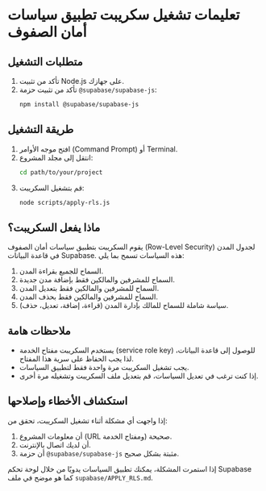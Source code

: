 # تعليمات تشغيل سكريبت تطبيق سياسات أمان الصفوف

## متطلبات التشغيل

1. تأكد من تثبيت Node.js على جهازك.
2. تأكد من تثبيت حزمة `@supabase/supabase-js`:
   ```bash
   npm install @supabase/supabase-js
   ```

## طريقة التشغيل

1. افتح موجه الأوامر (Command Prompt) أو Terminal.
2. انتقل إلى مجلد المشروع:
   ```bash
   cd path/to/your/project
   ```
3. قم بتشغيل السكريبت:
   ```bash
   node scripts/apply-rls.js
   ```

## ماذا يفعل السكريبت؟

يقوم السكريبت بتطبيق سياسات أمان الصفوف (Row-Level Security) لجدول المدن في قاعدة البيانات Supabase. هذه السياسات تسمح بما يلي:

1. السماح للجميع بقراءة المدن.
2. السماح للمشرفين والمالكين فقط بإضافة مدن جديدة.
3. السماح للمشرفين والمالكين فقط بتعديل المدن.
4. السماح للمشرفين والمالكين فقط بحذف المدن.
5. سياسة شاملة للسماح للمالك بإدارة المدن (قراءة، إضافة، تعديل، حذف).

## ملاحظات هامة

- يستخدم السكريبت مفتاح الخدمة (service role key) للوصول إلى قاعدة البيانات، لذا يجب الحفاظ على سرية هذا المفتاح.
- يجب تشغيل السكريبت مرة واحدة فقط لتطبيق السياسات.
- إذا كنت ترغب في تعديل السياسات، قم بتعديل ملف السكريبت وتشغيله مرة أخرى.

## استكشاف الأخطاء وإصلاحها

إذا واجهت أي مشكلة أثناء تشغيل السكريبت، تحقق من:

1. أن معلومات المشروع (URL ومفتاح الخدمة) صحيحة.
2. أن لديك اتصال بالإنترنت.
3. أن حزمة `@supabase/supabase-js` مثبتة بشكل صحيح.

إذا استمرت المشكلة، يمكنك تطبيق السياسات يدويًا من خلال لوحة تحكم Supabase كما هو موضح في ملف `supabase/APPLY_RLS.md`.
